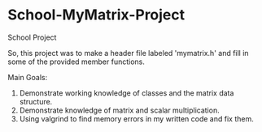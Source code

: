 # School-MyMatrix-Project
School Project

So, this project was to make a header file labeled 'mymatrix.h' and fill in some of the provided member functions. 

Main Goals:
1. Demonstrate working knowledge of classes and the matrix data structure. 
2. Demonstrate knowledge of matrix and scalar multiplication. 
3. Using valgrind to find memory errors in my written code and fix them. 


